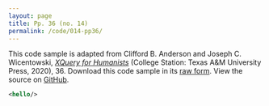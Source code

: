 ```yaml
---
layout: page
title: Pp. 36 (no. 14)
permalink: /code/014-pp36/
---
```


This code sample is adapted from Clifford B. Anderson and Joseph C. Wicentowski, 
[_XQuery for Humanists_](/) (College Station: Texas A&M University Press, 2020), 36. 
Download this code sample in its [raw form](/code/014-pp36/014-pp36.xml).
View the source on [GitHub](https://github.com/coding4humanists/xquery4humanists/blob/release/code/014-pp36/014-pp36.xml).

```xml
<hello/>
```  
